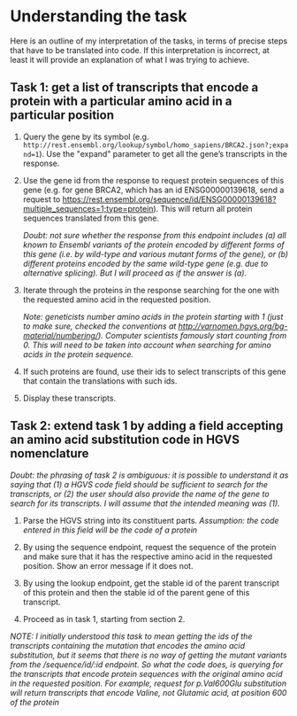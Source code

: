 # Understanding the task

Here is an outline of my interpretation of the tasks, in terms of precise steps that have to be translated into code. If this interpretation is incorrect, at least it will provide an explanation of what I was trying to achieve.

## Task 1: get a list of transcripts that encode a protein with a particular amino acid in a particular position

1. Query the gene by its symbol (e.g. `http://rest.ensembl.org/lookup/symbol/homo_sapiens/BRCA2.json?;expand=1`). Use the "expand" parameter to get all the gene’s transcripts in the response.

2. Use the gene id from the response to request protein sequences of this gene (e.g. for gene BRCA2, which has an id ENSG00000139618, send a request to https://rest.ensembl.org/sequence/id/ENSG00000139618?multiple_sequences=1;type=protein). This will return all protein sequences translated from this gene.

    _*Doubt*: not sure whether the response from this endpoint includes (a) all known to Ensembl variants of the protein encoded by different forms of this gene (i.e. by wild-type and various mutant forms of the gene), or (b) different proteins encoded by the same wild-type gene (e.g. due to alternative splicing). But I will proceed as if the answer is (a)._

3. Iterate through the proteins in the response searching for the one with the requested amino acid in the requested position.

    _*Note:* geneticists number amino acids in the protein starting with 1 (just to make sure, checked the conventions at http://varnomen.hgvs.org/bg-material/numbering/). Computer scientists famously start counting from 0. This will need to be taken into account when searching for amino acids in the protein sequence._

4. If such proteins are found, use their ids to select transcripts of this gene that contain the translations with such ids.

5. Display these transcripts.

## Task 2: extend task 1 by adding a field accepting an amino acid substitution code in HGVS nomenclature

_*Doubt*: the phrasing of task 2 is ambiguous: it is possible to understand it as saying that (1) a HGVS code field should be sufficient to search for the transcripts, or (2) the user should also provide the name of the gene to search for its transcripts. I will assume that the intended meaning was (1)._

1. Parse the HGVS string into its constituent parts. _Assumption: the code entered in this field will be the code of a protein_

2. By using the sequence endpoint, request the sequence of the protein and make sure that it has the respective amino acid in the requested position. Show an error message if it does not.

3. By using the lookup endpoint, get the stable id of the parent transcript of this protein and then the stable id of the parent gene of this transcript.

4. Proceed as in task 1, starting from section 2.

_*NOTE*: I initially understood this task to mean getting the ids of the transcripts containing the mutation that encodes the amino acid substitution, but it seems that there is no way of getting the mutant variants from the /sequence/id/:id endpoint. So what the code does, is querying for the transcripts that encode protein sequences with the original amino acid in the requested position. For example, request for p.Val600Glu substitution will return transcripts that encode Valine, not Glutamic acid, at position 600 of the protein_
